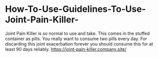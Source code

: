# How-To-Use-Guidelines-To-Use-Joint-Pain-Killer-
Joint Pain Killer is so normal to use and take. This comes in the stuffed container as pills. You really want to consume two pills every day. For discarding this joint exacerbation forever you should consume this for at least 90 days reliably. https://joint-pain-killer.company.site/
